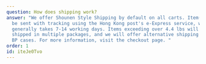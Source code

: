 ```yaml
---
question: How does shipping work?
answer: "We offer Shounen Style Shipping by default on all carts. Item(s) will
  be sent with tracking using the Hong Kong post's e-Express service, which
  generally takes 7-14 working days. Items exceeding over 4.4 lbs will be
  shipped in multiple packages, and we will offer alternative shipping for Weiss
  BP cases. For more information, visit the checkout page. "
order: 1
id: iteJe0Tvo
---
```

